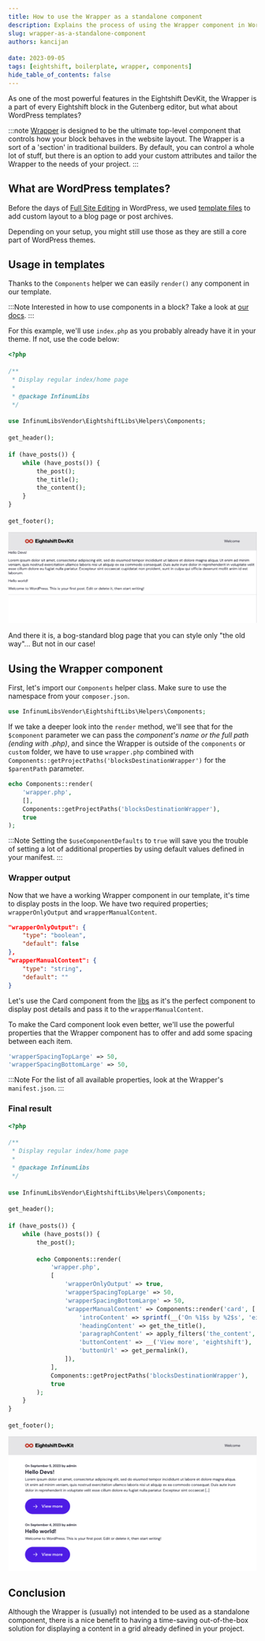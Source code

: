 ```yaml
---
title: How to use the Wrapper as a standalone component
description: Explains the process of using the Wrapper component in WordPress templates.
slug: wrapper-as-a-standalone-component
authors: kancijan

date: 2023-09-05
tags: [eightshift, boilerplate, wrapper, components]
hide_table_of_contents: false
---
```


As one of the most powerful features in the Eightshift DevKit, the Wrapper is a part of every Eightshift block in the Gutenberg editor, but what about WordPress templates?
<!--truncate-->

:::note
[Wrapper](https://eightshift.com/docs/basics/blocks-wrapper/) is designed to be the ultimate top-level component that controls how your block behaves in the website layout. The Wrapper is a sort of a 'section' in traditional builders. By default, you can control a whole lot of stuff, but there is an option to add your custom attributes and tailor the Wrapper to the needs of your project.
:::

## What are WordPress templates?

Before the days of [Full Site Editing](https://developer.wordpress.org/block-editor/getting-started/full-site-editing/) in WordPress, we used [template files](https://developer.wordpress.org/themes/basics/template-hierarchy/) to add custom layout to a blog page or post archives.

Depending on your setup, you might still use those as they are still a core part of WordPress themes.

## Usage in templates

Thanks to the `Components` helper we can easily `render()` any component in our template. 

:::Note
Interested in how to use components in a block? Take a look at [our docs](https://eightshift.com/docs/basics/blocks-component-in-block#i-have-a-component-that-i-want-to-use-manually).
:::

For this example, we'll use `index.php` as you probably already have it in your theme. If not, use the code below:

```php
<?php

/**
 * Display regular index/home page
 *
 * @package InfinumLibs
 */

use InfinumLibsVendor\EightshiftLibs\Helpers\Components;

get_header();

if (have_posts()) {
	while (have_posts()) {
		the_post();
		the_title();
		the_content();
	}
}

get_footer();
```
![No Wrapper](/img/blog/no-wrapper.png)

And there it is, a bog-standard blog page that you can style only "the old way"... But not in our case!

## Using the Wrapper component

First, let's import our `Components` helper class. Make sure to use the namespace from your `composer.json`.
```php
use InfinumLibsVendor\EightshiftLibs\Helpers\Components;
```

If we take a deeper look into the `render` method, we'll see that for the `$component` parameter we can pass the _component's name or the full path (ending with .php)_, and since the Wrapper is outside of the `components` or `custom` folder, we have to use `wrapper.php` combined with `Components::getProjectPaths('blocksDestinationWrapper')` for the `$parentPath` parameter.

```php
echo Components::render(
	'wrapper.php',
	[],
	Components::getProjectPaths('blocksDestinationWrapper'),
	true
);
```
:::Note
Setting the `$useComponentDefaults` to `true` will save you the trouble of setting a lot of additional properties by using default values defined in your manifest.
:::

### Wrapper output

Now that we have a working Wrapper component in our template, it's time to display posts in the loop.
We have two required properties; `wrapperOnlyOutput` and `wrapperManualContent`.

```json
"wrapperOnlyOutput": {
	"type": "boolean",
	"default": false
},
"wrapperManualContent": {
	"type": "string",
	"default": ""
}
```

Let's use the Card component from the [libs](https://eightshift.com/docs/additional-libraries/libs) as it's the perfect component to display post details and pass it to the `wrapperManualContent`.

To make the Card component look even better, we'll use the powerful properties that the Wrapper component has to offer and add some spacing between each item.

```php
'wrapperSpacingTopLarge' => 50,
'wrapperSpacingBottomLarge' => 50,
```

:::Note
For the list of all available properties, look at the Wrapper's `manifest.json`.
:::

### Final result

```php
<?php

/**
 * Display regular index/home page
 *
 * @package InfinumLibs
 */

use InfinumLibsVendor\EightshiftLibs\Helpers\Components;

get_header();

if (have_posts()) {
	while (have_posts()) {
		the_post();

		echo Components::render(
			'wrapper.php',
			[
				'wrapperOnlyOutput' => true,
				'wrapperSpacingTopLarge' => 50,
				'wrapperSpacingBottomLarge' => 50,
				'wrapperManualContent' => Components::render('card', [
					'introContent' => sprintf(__('On %1$s by %2$s', 'eightshift'), get_the_date(), get_the_author_meta('display_name')),
					'headingContent' => get_the_title(),
					'paragraphContent' => apply_filters('the_content', get_the_excerpt()),
					'buttonContent' => __('View more', 'eightshift'),
					'buttonUrl' => get_permalink(),
				]),
			],
			Components::getProjectPaths('blocksDestinationWrapper'),
			true
		);
	}
}

get_footer();
```
![Wrapper with content](/img/blog/wrapper-content.png)

## Conclusion

Although the Wrapper is (usually) not intended to be used as a standalone component, there is a nice benefit to having a time-saving out-of-the-box solution for displaying a content in a grid already defined in your project.

